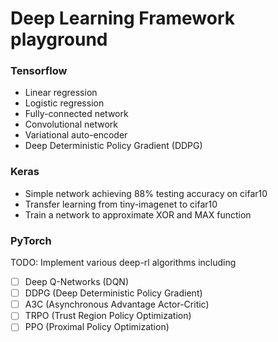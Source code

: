# Deep Learning Framework playground
### Tensorflow
* Linear regression
* Logistic regression
* Fully-connected network
* Convolutional network
* Variational auto-encoder
* Deep Deterministic Policy Gradient (DDPG)
### Keras
* Simple network achieving 88% testing accuracy on cifar10
* Transfer learning from tiny-imagenet to cifar10
* Train a network to approximate XOR and MAX function
### PyTorch
TODO: Implement various deep-rl algorithms including
- [ ] Deep Q-Networks (DQN)
- [ ] DDPG (Deep Deterministic Policy Gradient)
- [ ] A3C (Asynchronous Advantage Actor-Critic)
- [ ] TRPO (Trust Region Policy Optimization)
- [ ] PPO (Proximal Policy Optimization)

